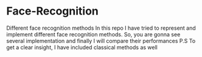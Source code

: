 # Face-Recognition
Different face recognition methods
In this repo I have tried to represent and implement different face recognition methods. So, you are gonna see several
implementation and finally I will compare their performances
P.S To get a clear insight, I have included classical methods as well
